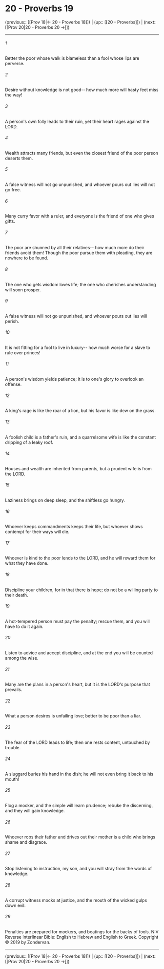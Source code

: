 # 20 - Proverbs 19

(previous:: [[Prov 18|← 20 - Proverbs 18]]) | (up:: [[20 - Proverbs]]) | (next:: [[Prov 20|20 - Proverbs 20 →]])

***


###### 1 
Better the poor whose walk is blameless than a fool whose lips are perverse. 

###### 2 
Desire without knowledge is not good-- how much more will hasty feet miss the way! 

###### 3 
A person's own folly leads to their ruin, yet their heart rages against the LORD. 

###### 4 
Wealth attracts many friends, but even the closest friend of the poor person deserts them. 

###### 5 
A false witness will not go unpunished, and whoever pours out lies will not go free. 

###### 6 
Many curry favor with a ruler, and everyone is the friend of one who gives gifts. 

###### 7 
The poor are shunned by all their relatives-- how much more do their friends avoid them! Though the poor pursue them with pleading, they are nowhere to be found. 

###### 8 
The one who gets wisdom loves life; the one who cherishes understanding will soon prosper. 

###### 9 
A false witness will not go unpunished, and whoever pours out lies will perish. 

###### 10 
It is not fitting for a fool to live in luxury-- how much worse for a slave to rule over princes! 

###### 11 
A person's wisdom yields patience; it is to one's glory to overlook an offense. 

###### 12 
A king's rage is like the roar of a lion, but his favor is like dew on the grass. 

###### 13 
A foolish child is a father's ruin, and a quarrelsome wife is like the constant dripping of a leaky roof. 

###### 14 
Houses and wealth are inherited from parents, but a prudent wife is from the LORD. 

###### 15 
Laziness brings on deep sleep, and the shiftless go hungry. 

###### 16 
Whoever keeps commandments keeps their life, but whoever shows contempt for their ways will die. 

###### 17 
Whoever is kind to the poor lends to the LORD, and he will reward them for what they have done. 

###### 18 
Discipline your children, for in that there is hope; do not be a willing party to their death. 

###### 19 
A hot-tempered person must pay the penalty; rescue them, and you will have to do it again. 

###### 20 
Listen to advice and accept discipline, and at the end you will be counted among the wise. 

###### 21 
Many are the plans in a person's heart, but it is the LORD's purpose that prevails. 

###### 22 
What a person desires is unfailing love; better to be poor than a liar. 

###### 23 
The fear of the LORD leads to life; then one rests content, untouched by trouble. 

###### 24 
A sluggard buries his hand in the dish; he will not even bring it back to his mouth! 

###### 25 
Flog a mocker, and the simple will learn prudence; rebuke the discerning, and they will gain knowledge. 

###### 26 
Whoever robs their father and drives out their mother is a child who brings shame and disgrace. 

###### 27 
Stop listening to instruction, my son, and you will stray from the words of knowledge. 

###### 28 
A corrupt witness mocks at justice, and the mouth of the wicked gulps down evil. 

###### 29 
Penalties are prepared for mockers, and beatings for the backs of fools. NIV Reverse Interlinear Bible: English to Hebrew and English to Greek. Copyright © 2019 by Zondervan.

***

(previous:: [[Prov 18|← 20 - Proverbs 18]]) | (up:: [[20 - Proverbs]]) | (next:: [[Prov 20|20 - Proverbs 20 →]])
